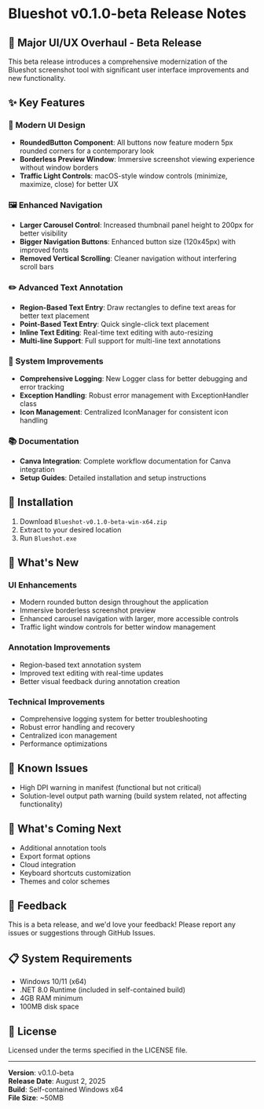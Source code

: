 # Blueshot v0.1.0-beta Release Notes

## 🎉 Major UI/UX Overhaul - Beta Release

This beta release introduces a comprehensive modernization of the Blueshot screenshot tool with significant user interface improvements and new functionality.

## ✨ Key Features

### 🎨 Modern UI Design
- **RoundedButton Component**: All buttons now feature modern 5px rounded corners for a contemporary look
- **Borderless Preview Window**: Immersive screenshot viewing experience without window borders
- **Traffic Light Controls**: macOS-style window controls (minimize, maximize, close) for better UX

### 🖼️ Enhanced Navigation
- **Larger Carousel Control**: Increased thumbnail panel height to 200px for better visibility
- **Bigger Navigation Buttons**: Enhanced button size (120x45px) with improved fonts
- **Removed Vertical Scrolling**: Cleaner navigation without interfering scroll bars

### ✏️ Advanced Text Annotation
- **Region-Based Text Entry**: Draw rectangles to define text areas for better text placement
- **Point-Based Text Entry**: Quick single-click text placement
- **Inline Text Editing**: Real-time text editing with auto-resizing
- **Multi-line Support**: Full support for multi-line text annotations

### 🔧 System Improvements
- **Comprehensive Logging**: New Logger class for better debugging and error tracking
- **Exception Handling**: Robust error management with ExceptionHandler class
- **Icon Management**: Centralized IconManager for consistent icon handling

### 📚 Documentation
- **Canva Integration**: Complete workflow documentation for Canva integration
- **Setup Guides**: Detailed installation and setup instructions

## 🚀 Installation

1. Download `Blueshot-v0.1.0-beta-win-x64.zip`
2. Extract to your desired location
3. Run `Blueshot.exe`

## 🎯 What's New

### UI Enhancements
- Modern rounded button design throughout the application
- Immersive borderless screenshot preview
- Enhanced carousel navigation with larger, more accessible controls
- Traffic light window controls for better window management

### Annotation Improvements
- Region-based text annotation system
- Improved text editing with real-time updates
- Better visual feedback during annotation creation

### Technical Improvements
- Comprehensive logging system for better troubleshooting
- Robust error handling and recovery
- Centralized icon management
- Performance optimizations

## 🐛 Known Issues

- High DPI warning in manifest (functional but not critical)
- Solution-level output path warning (build system related, not affecting functionality)

## 🔮 What's Coming Next

- Additional annotation tools
- Export format options
- Cloud integration
- Keyboard shortcuts customization
- Themes and color schemes

## 🤝 Feedback

This is a beta release, and we'd love your feedback! Please report any issues or suggestions through GitHub Issues.

## 📋 System Requirements

- Windows 10/11 (x64)
- .NET 8.0 Runtime (included in self-contained build)
- 4GB RAM minimum
- 100MB disk space

## 📄 License

Licensed under the terms specified in the LICENSE file.

---

**Version**: v0.1.0-beta  
**Release Date**: August 2, 2025  
**Build**: Self-contained Windows x64  
**File Size**: ~50MB
